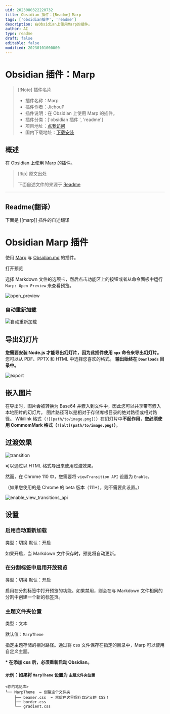 ```yaml
---
uid: 2023080322220732
title: Obsidian 插件：【Readme】Marp
tags: ['obsidian插件', 'readme']
description: 在Obsidian上使用Marp的插件。
author: AI
type: readme
draft: false
editable: false
modified: 20230101000000
---
```


# Obsidian 插件：Marp

> [!Note] 插件名片
> - 插件名称：Marp
> - 插件作者：JichouP
> - 插件说明：在 Obsidian 上使用 Marp 的插件。
> - 插件分类：['obsidian 插件 ', 'readme']
> - 项目地址：[点我访问](https://github.com/JichouP/obsidian-marp-plugin)
> - 国内下载地址：[下载安装](https://pkmer.cn/products/plugin/pluginMarket/?marp)

## 概述

在 Obsidian 上使用 Marp 的插件。

> [!tip] 原文出处
>
>下面自述文件的来源于 [Readme](https://ghproxy.net/https://raw.githubusercontent.com/JichouP/obsidian-marp-plugin/master/README.md)
>

---

## Readme(翻译）

下面是 [[marp]] 插件的自述翻译

# Obsidian Marp 插件

使用 [Marp](https://marp.app/) 与 [Obsidian.md](https://obsidian.md/) 的插件。

打开预览

选择 Markdown 文件的选项卡，然后点击功能区上的按钮或者从命令面板中运行 `Marp: Open Preview` 来查看预览。

![open_preview](docs/open_preview.gif)

### 自动重新加载

![自动重新加载](docs/auto_reload.gif)

## 导出幻灯片

**您需要安装 Node.js 才能导出幻灯片，因为此插件使用 `npx` 命令来导出幻灯片。**
您可以从 PDF、PPTX 和 HTML 中选择您喜欢的格式。
**输出始终在 `Downloads` 目录中。**

![export](docs/export.gif)

## 嵌入图片

在导出时，图片会被转换为 Base64 并嵌入到文件中，因此您可以共享带有嵌入本地图片的幻灯片。
图片路径可以是相对于存储库根目录的绝对路径或相对路径。
Wikilink 格式（`![[path/to/image.png]]`）在幻灯片中**不起作用**，**您必须使用 CommomMark 格式（`![alt](path/to/image.png)`）**。

## 过渡效果

![transition](docs/transition.gif)

可以通过以 HTML 格式导出来使用过渡效果。

然而，在 Chrome 110 中，您需要将 `viewTransition API` 设置为 `Enable`。

（如果您使用的是 Chrome 的 beta 版本（111+），则不需要此设置。）

![enable_view_transitions_api](docs/enable_view_transitions_api.png)

## 设置

### 启用自动重新加载

类型：切换
默认：开启

如果开启，当 Markdown 文件保存时，预览将自动更新。

### 在分割标签中启用开放预览

类型：切换
默认：开启

启用在分割标签中打开预览的功能。如果禁用，则会在与 Markdown 文件相同的分割中创建一个新的标签页。

### 主题文件夹位置

类型：文本

默认值：`MarpTheme`

指定主题存储的相对路径。通过将 css 文件保存在指定的目录中，Marp 可以使用自定义主题。

**\* 在添加 css 后，必须重新启动 Obsidian。**

#### 示例：如果将 `MarpTheme` 设置为 `主题文件夹位置`

```text
<你的笔记库>
└── MarpTheme  ← 创建这个文件夹
    ├── beamer.css  ← 然后在这里保存自定义的 CSS！
    ├── border.css
    └── gradient.css
```